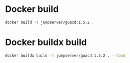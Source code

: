 # Docker build
```sh
docker build -t jumpserver/guacd:1.5.2 .
```

# Docker buildx build
```sh
docker buildx build -t jumpserver/guacd:1.5.2 . --load
```
